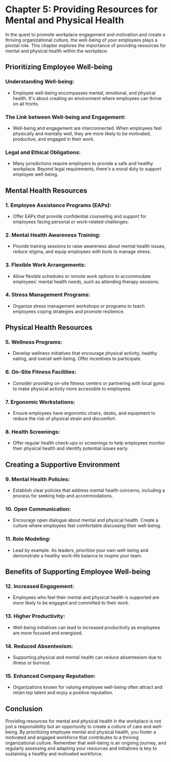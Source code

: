 Chapter 5: Providing Resources for Mental and Physical Health
=============================================================

In the quest to promote workplace engagement and motivation and create a thriving organizational culture, the well-being of your employees plays a pivotal role. This chapter explores the importance of providing resources for mental and physical health within the workplace.

**Prioritizing Employee Well-being**
------------------------------------

### **Understanding Well-being:**

* Employee well-being encompasses mental, emotional, and physical health. It's about creating an environment where employees can thrive on all fronts.

### **The Link between Well-being and Engagement:**

* Well-being and engagement are interconnected. When employees feel physically and mentally well, they are more likely to be motivated, productive, and engaged in their work.

### **Legal and Ethical Obligations:**

* Many jurisdictions require employers to provide a safe and healthy workplace. Beyond legal requirements, there's a moral duty to support employee well-being.

**Mental Health Resources**
---------------------------

### **1. Employee Assistance Programs (EAPs):**

* Offer EAPs that provide confidential counseling and support for employees facing personal or work-related challenges.

### **2. Mental Health Awareness Training:**

* Provide training sessions to raise awareness about mental health issues, reduce stigma, and equip employees with tools to manage stress.

### **3. Flexible Work Arrangements:**

* Allow flexible schedules or remote work options to accommodate employees' mental health needs, such as attending therapy sessions.

### **4. Stress Management Programs:**

* Organize stress management workshops or programs to teach employees coping strategies and promote resilience.

**Physical Health Resources**
-----------------------------

### **5. Wellness Programs:**

* Develop wellness initiatives that encourage physical activity, healthy eating, and overall well-being. Offer incentives to participate.

### **6. On-Site Fitness Facilities:**

* Consider providing on-site fitness centers or partnering with local gyms to make physical activity more accessible to employees.

### **7. Ergonomic Workstations:**

* Ensure employees have ergonomic chairs, desks, and equipment to reduce the risk of physical strain and discomfort.

### **8. Health Screenings:**

* Offer regular health check-ups or screenings to help employees monitor their physical health and identify potential issues early.

**Creating a Supportive Environment**
-------------------------------------

### **9. Mental Health Policies:**

* Establish clear policies that address mental health concerns, including a process for seeking help and accommodations.

### **10. Open Communication:**

* Encourage open dialogue about mental and physical health. Create a culture where employees feel comfortable discussing their well-being.

### **11. Role Modeling:**

* Lead by example. As leaders, prioritize your own well-being and demonstrate a healthy work-life balance to inspire your team.

**Benefits of Supporting Employee Well-being**
----------------------------------------------

### **12. Increased Engagement:**

* Employees who feel their mental and physical health is supported are more likely to be engaged and committed to their work.

### **13. Higher Productivity:**

* Well-being initiatives can lead to increased productivity as employees are more focused and energized.

### **14. Reduced Absenteeism:**

* Supporting physical and mental health can reduce absenteeism due to illness or burnout.

### **15. Enhanced Company Reputation:**

* Organizations known for valuing employee well-being often attract and retain top talent and enjoy a positive reputation.

**Conclusion**
--------------

Providing resources for mental and physical health in the workplace is not just a responsibility but an opportunity to create a culture of care and well-being. By prioritizing employee mental and physical health, you foster a motivated and engaged workforce that contributes to a thriving organizational culture. Remember that well-being is an ongoing journey, and regularly assessing and adapting your resources and initiatives is key to sustaining a healthy and motivated workforce.
